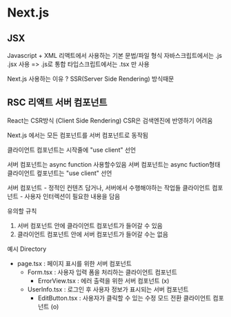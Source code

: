# Next.js

## JSX

Javascript + XML
리액트에서 사용하는 기본 문법/파일 형식
자바스크립트에서는 .js .jsx 사용 => .js로 통합
타입스크립트에서는 .tsx 만 사용

Next.js 사용하는 이유 ?
SSR(Server Side Rendering) 방식때문

## RSC 리액트 서버 컴포넌트

React는 CSR방식 (Client Side Rendering)
CSR은 검색엔진에 반영하기 어려움

Next.js 에서는 모든 컴포넌트를 서버 컴포넌트로 동작됨

클라이언트 컴포넌트는 시작줄에 "use client" 선언

서버 컴포넌트는 async function 사용할수있음
서버 컴포넌트는 async fuction형태
클라이언트 컾포넌트는 "use client" 선언

서버 컴포넌트 - 정적인 컨텐츠 담거나, 서버에서 수행해야하는 작업들
클라이언트 컴포넌트 - 사용자 인터렉션이 필요한 내용을 담음

유의할 규칙

1. 서버 컴포넌트 안에 클라이언트 컴포넌트가 들어갈 수 있음
2. 클라이언트 컴포넌트 안에 서버 컴포넌트가 들어갈 수는 없음

예시 Directory

- page.tsx : 페이지 표시를 위한 서버 컴포넌트
  - Form.tsx : 사용자 입력 폼을 처리하는 클라이언트 컴포넌트
    - ErrorView.tsx : 에러 출력을 위한 서버 컴포넌트 (x)
  - UserInfo.tsx : 로그인 후 사용자 정보가 표시되는 서버 컴포넌트
    - EditButton.tsx : 사용자가 클릭할 수 있는 수정 모드 전환 클라이언트 컴포넌트 (o)
